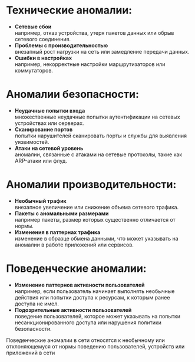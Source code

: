 # Технические аномалии:
- **Сетевые сбои**<br>например, отказ устройства, утеря пакетов данных или обрыв сетевого соединения.
- **Проблемы с производительностью**<br>внезапный рост нагрузки на сеть или замедление передачи данных.
- **Ошибки в настройках**<br>например, некорректные настройки маршрутизаторов или коммутаторов.

# Аномалии безопасности:
- **Неудачные попытки входа**<br>множественные неудачные попытки аутентификации на сетевых устройствах или серверах.
- **Сканирование портов**<br>попытки нарушителей сканировать порты и службы для выявления уязвимостей.
- **Атаки на сетевой уровень**<br>аномалии, связанные с атаками на сетевые протоколы, такие как ARP-атаки или флуд.

# Аномалии производительности:
- **Необычный трафик**<br>внезапное увеличение или снижение объема сетевого трафика.
- **Пакеты с аномальными размерами**<br>например пакеты, размер которых существенно отличается от нормы.
- **Изменения в паттернах трафика**<br>изменение в образце обмена данными, что может указывать на аномалии в работе приложений или сервисов.

# Поведенческие аномалии:
- **Изменение паттернов активности пользователей**<br>например, если пользователь начинает выполнять необычные действия или попытки доступа к ресурсам, к которым ранее доступа не имел.
- **Подозрительные активности пользователей**<br>поведение пользователей, которое может указывать на попытки несанкционированного доступа или нарушения политики безопасности.

Поведенческие аномалии в сети относятся к необычному или отклоняющемуся от нормы поведению пользователей, устройств или приложений в сети

